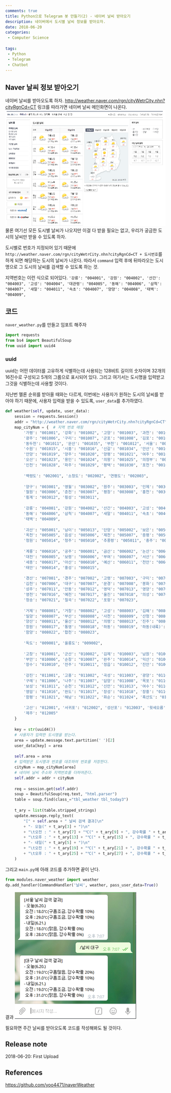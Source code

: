 ```yaml
---
comments: true
title: Python으로 Telegram 봇 만들기(2) - 네이버 날씨 받아오기
description: 네이버에서 도시별 날씨 정보를 받아오자.
date: 2018-06-20
categories:
 - Computer Science

tags:
 - Python
 - Telegram
 - Chatbot
---
```


## Naver 날씨 정보 받아오기

네이버 날씨를 받아오도록 하자. http://weather.naver.com/rgn/cityWetrCity.nhn?cityRgnCd=CT 링크를 따라가면 네이버 날씨 메인화면이 나온다.
![](https://github.com/mikail0205/mikail0205.github.io/blob/master/assets/images/2018/telegrambot/part2/naver_weather.png?raw=true)
물론 여기선 모든 도시별 날씨가 나오지만 이걸 다 받을 필요는 없고, 우리가 궁금한 도시의 날씨만 받을 수 있도록 하자.

도시별로 번호가 지정되어 있기 때문에 `http://weather.naver.com/rgn/cityWetrCity.nhn?cityRgnCd=CT + 도시번호`를 하게 되면 해당하는 도시의 날씨가 나온다. 따라서 `command` 입력 후에 뒤따라오는 도시명으로 그 도시의 날씨를 검색할 수 있도록 하는 것.

지역번호는 이런 식으로 되어있다.
`'강릉': "004001", '강원': "004002", '산간': "004003", '고성': "004004", '대관령': "004005",
        '동해': "004006", '삼척': "004007", '새말': "004011", '속초': "004007", '양양': "004008",
        '태백': "004009",`


## 코드

`naver_weather.py`를 만들고 임포트 해주자
``` python
import requests
from bs4 import BeautifulSoup
from uuid import uuid4
```

### uuid
uuid는 어떤 데이터를 고유하게 식별하는데 사용되는 128비트 길이의 숫자이며 32개의 16진수로 구성되고 5개의 그룹으로 표시되어 있다. 그리고 여기서는 도시명을 입력받고 그것을 식별하는데 사용할 것이다.

지난번 멜론 순위를 받아올 때와는 다르게, 이번에는 사용자가 원하는 도시의 날씨를 받아야 하기 때문에, 사용자 입력을 받을 수 있도록, `user_data`를 추가하였다.
``` python
def weather(self, update, user_data):
    session = requests.Session()
    addr = "http://weather.naver.com/rgn/cityWetrCity.nhn?cityRgnCd=CT"
    map_cityNum = {  # 지역 번호 매핑
        '가평': "001001", '강화': "001002", '고양': "001003", '과천': '001004', '광명': "001005",
        '광주': "001006", '구리': "001007", '군포': "001008", '김포': "001009", '남양주': "001010",
        '동두천': "001011", '문산': "001035", '부천': "001012", '서울': "001013", '성남': '001014',
        '수원': "001015", '시흥': "001016", '신갈': "001034", '안산': "001017", '안성': '001018',
        '안양': "001019", '양주': "001020", '양평': "001021", '여주': "001036", '연천': "001022",
        '오산': "001023", '용인': "001024", '의왕': "001025", '의정부': "001026", '이천': "001027",
        '인천': "001028", '파주': "001029", '평택': "001030", '포천': "001031", '하남': "001032", '화성': "001033",

        '백령도': "002001", '소청도': "002002", '연평도': "002003",

        '양구': "003001", '영월': "003002", '원주': "003003", '인제': "003004", '정선': "003005",
        '철원': "003006", '춘천': "003007", '평창': "003008", '홍천': "003009", '화천': "003010",
        '횡계': "003012", '횡성': "003011",

        '강릉': "004001", '강원': "004002", '산간': "004003", '고성': "004004", '대관령': "004005",
        '동해': "004006", '삼척': "004007", '새말': "004011", '속초': "004007", '양양': "004008",
        '태백': "004009",

        '괴산': "005001", '남이': "005013", '단양': "005002", '보은': "005003", '영동': "005004",
        '옥천': "005005", '음성': "005006", '제천': "005007", '증평': "005008", '진천': "005009",
        '청원': "005014", '청주': "005010", '추풍령': "005011", '충주': "005012",

        '계룡': "006016", '공주': "006001", '금산': "006002", '논산': "006003", '당진': "006004",
        '대전': "006005", '보령': "006006", '부여': "006007", '서산': "006008", '서천': "006009",
        '세종': "006017", '아산': "006010", '예산': "006011", '천안': "006012", '청양': "006013",
        '태안': "006014", '홍성': "006015",

        '경산': "007001", '경주': "007002", '고령': "007003", '구미': "007004", '군위': "007005",
        '김천': "007006", '대구': "007007", '문경': "007008", '봉화': "007009", '상주': "007010",
        '성주': "007011", '안동': "007012", '영덕': "007013", '영양': "007014", '영주': "007015",
        '영천': "007016", '예천': "007017", '울진': "007018", '의성': "007019", '청도': "007020",
        '청송': "007021", '칠곡': "007022", '포항': "007023",

        '거제': "008001", '거창': "008002", '고성': "008003", '김해': "008004", '남해': "008005",
        '밀양': "008007", '부산': "008008", '사천': "008009", '산청': "008010", '서상': "008024",
        '양산': "008011", '울산': "008012", '의령': "008013", '진주': "008014", '창녕': "008016",
        '창원': "008017", '통영': "008018", '하동': "008019", '하동(내륙)': "008020", '함안': "008021",
        '함양': "008022", '합천': "008023",

        '독도': "009001", '울릉도': "009002",

        '고창': "010001", '군산': "010002", '김제': "010003", '남원': "010004", '무주': "010005",
        '부안': "010006", '순창': "010007", '완주': "010014", '익산': "010008", '임실': "010009",
        '장수': "010010", '전주': "010011", '정읍': "010012", '진안': "010013",

        '강진': "011001", '고흥': "011002", '곡성': "011003", '광양': "011004", '광주': "011005",
        '구례': "011006", '나주': "011007", '담양': "011008", '목포': "011009", '무안': "011010",
        '보성': "011011", '순천': "011012", '신안': "011013", '여수': "011014", '영광': "011015",
        '영암': "011016", '완도': "011017", '장성': "011018", '장흥': "011019", '진도': "011020",
        '함평': "011021", '해남': "011022", '화순': "011024", '흑산도': "011023",

        '고산': "012001", '서귀포': "012002", '성산포': "012003", '윗세오름': "012004",
        '제주': "012005"
    }

    key = str(uuid4())
    # 사용자가 입력한 도시명을 받는다.
    area = update.message.text.partition(' ')[2]
    user_data[key] = area

    self.area = area
    # 입력받은 도시명과 번호를 대조하여 번호를 저장한다.
    cityNum = map_cityNum[area]
    # 네이버 날씨 주소와 지역번호를 더하여준다.
    self.addr = addr + cityNum

    req = session.get(self.addr)
    soup = BeautifulSoup(req.text, "html.parser")
    table = soup.find(class_="tbl_weather tbl_today3")

    t_ary = list(table.stripped_strings)
    update.message.reply_text(
        "[" + self.area + " 날씨 검색 결과]\n"
        + "- 오늘(" + t_ary[3] + ")\n"
        + "\t오전 : " + t_ary[7] + "℃(" + t_ary[9] + ", 강수확률 " + t_ary[11] + ")\n"
        + "\t오후 : " + t_ary[13] + "℃(" + t_ary[15] + ", 강수확률 " + t_ary[17] + ")\n"
        + "- 내일(" + t_ary[5] + ")\n"
        + "\t오전 : " + t_ary[19] + "℃(" + t_ary[21] + ", 강수확률 " + t_ary[23] + ")\n"
        + "\t오후 : " + t_ary[25] + "℃(" + t_ary[27] + ", 강수확률 " + t_ary[29] + ")\n"
    )
```
그리고 `main.py`에 아래 코드를 추가하면 끝이 난다.
``` python
from modules.naver_weather import weather
dp.add_handler(CommandHandler('날씨', weather, pass_user_data=True))
```
결과
![](https://github.com/mikail0205/mikail0205.github.io/blob/master/assets/images/2018/telegrambot/part2/search_weather_img.PNG?raw=true)

필요하면 주간 날씨를 받아오도록 코드를 작성해봐도 될 것이다.


## Release note
2018-06-20: First Upload
## References
https://github.com/yoo4471/naverWeather